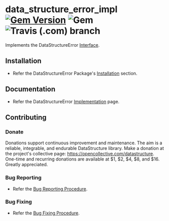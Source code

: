 # data_structure_error_impl [![Gem Version](https://badge.fury.io/rb/data_structure_error_impl.svg)](https://badge.fury.io/rb/data_structure_error_impl) ![Gem](https://img.shields.io/gem/dt/data_structure_error_impl) ![Travis (.com) branch](https://img.shields.io/travis/com/Diligent-Software-LLC/data_structure_error_impl/master)

Implements the DataStructureError [Interface](https://github.com/Diligent-Software-LLC/data_structure_error_int).

## Installation

- Refer the DataStructureError Package's [Installation](https://docs.diligentsoftware.org/datastructure-1/packages#installation)
 section.

## Documentation

- Refer the DataStructureError [Implementation](https://docs.diligentsoftware.org/datastructure-1/error/implementation)
 page.

## Contributing

### Donate

Donations support continuous improvement and maintenance. The aim is a
reliable, integrable, and endurable DataStructure library. Make a
donation at the project's collective page: 
https://opencollective.com/datastructure. One-time and recurring donations are 
available at $1, $2, $4, $8, and $16. Greatly appreciated.

### Bug Reporting

- Refer the 
[Bug Reporting Procedure](https://github.com/Diligent-Software-LLC/data_structure_error_impl/issues/3).

### Bug Fixing
 
- Refer the 
[Bug Fixing Procedure](https://github.com/Diligent-Software-LLC/data_structure_error_impl/issues/4).

